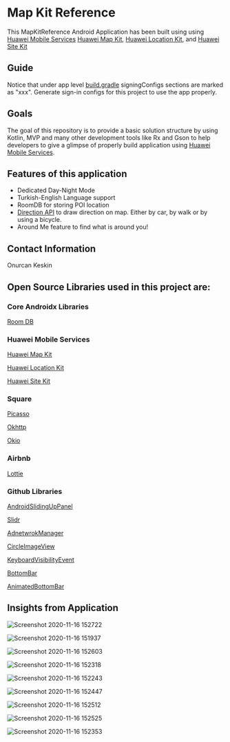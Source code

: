# Map Kit Reference

This MapKitReference Android Application has been built using using [Huawei Mobile Services](https://developer.huawei.com/consumer/en/) [Huawei Map Kit](https://developer.huawei.com/consumer/en/hms/huawei-MapKit/), [Huawei Location Kit](https://developer.huawei.com/consumer/en/hms/huawei-locationkit/), and [Huawei Site Kit](https://developer.huawei.com/consumer/en/hms/huawei-sitekit/)

## Guide

Notice that under app level [build.gradle](https://github.com/Onurcan-Keskin/MapKitReference/blob/master/app/build.gradle) signingConfigs sections are marked as "xxx". Generate sign-in configs for this project to use the app properly.

## Goals

The goal of this repository is to provide a basic solution structure by using Kotlin, MVP and many other development tools like Rx and Gson to help developers to give a glimpse of properly build application using [Huawei Mobile Services](https://developer.huawei.com/consumer/en/).

## Features of this application

- Dedicated Day-Night Mode
- Turkish-English Language support
- RoomDB for storing POI location
- [Direction API](https://developer.huawei.com/consumer/en/doc/development/HMS-References/hms-map-directions-development) to draw direction on map. Either by car, by walk or by using a bicycle.
- Around Me feature to find what is around you!

## Contact Information

Onurcan Keskin

## Open Source Libraries used in this project are:

### Core Androidx Libraries

[Room DB](https://developer.android.com/topic/libraries/architecture/room)

### Huawei Mobile Services

[Huawei Map Kit](https://developer.huawei.com/consumer/en/hms/huawei-MapKit/)

[Huawei Location Kit](https://developer.huawei.com/consumer/en/hms/huawei-locationkit/)

[Huawei Site Kit](https://developer.huawei.com/consumer/en/hms/huawei-sitekit/)

### Square

[Picasso](https://square.github.io/picasso/)

[Okhttp](https://square.github.io/okhttp/)

[Okio](https://square.github.io/okio/)

### Airbnb

[Lottie](https://airbnb.io/lottie/#/)

### Github Libraries

[AndroidSlidingUpPanel](https://github.com/umano/AndroidSlidingUpPanel)

[Slidr](https://github.com/r0adkll/Slidr)

[AdnetwrokManager](https://github.com/wise4rmgod/AdnetwrokManager)

[CircleImageView](https://github.com/hdodenhof/CircleImageView)

[KeyboardVisibilityEvent](https://github.com/yshrsmz/KeyboardVisibilityEvent)

[BottomBar](https://github.com/roughike/BottomBar)

[AnimatedBottomBar](https://github.com/Droppers/AnimatedBottomBar)

## Insights from Application

![Screenshot 2020-11-16 152722](https://user-images.githubusercontent.com/48676961/99252618-4bc1f900-2820-11eb-96d8-499e81191adc.jpg)

![Screenshot 2020-11-16 151937](https://user-images.githubusercontent.com/48676961/99252637-52507080-2820-11eb-92bb-39036a1295d5.jpg)

![Screenshot 2020-11-16 152603](https://user-images.githubusercontent.com/48676961/99252762-8592ff80-2820-11eb-9f41-cf33deabbc5a.jpg)

![Screenshot 2020-11-16 152318](https://user-images.githubusercontent.com/48676961/99252780-8f1c6780-2820-11eb-8264-db3cc977db6e.jpg)

![Screenshot 2020-11-16 152243](https://user-images.githubusercontent.com/48676961/99252802-9c395680-2820-11eb-81a0-b9d4fe802f51.jpg)

![Screenshot 2020-11-16 152447](https://user-images.githubusercontent.com/48676961/99252863-bbd07f00-2820-11eb-9502-c81cf7c50959.jpg)

![Screenshot 2020-11-16 152512](https://user-images.githubusercontent.com/48676961/99252876-c428ba00-2820-11eb-8c57-1da954e4cd5b.jpg)

![Screenshot 2020-11-16 152525](https://user-images.githubusercontent.com/48676961/99252977-efaba480-2820-11eb-9b0a-f80c6865c391.jpg)

![Screenshot 2020-11-16 152353](https://user-images.githubusercontent.com/48676961/99253054-1b2e8f00-2821-11eb-8d4e-ebeed6baca84.jpg)
